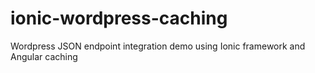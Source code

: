 # ionic-wordpress-caching
Wordpress JSON endpoint integration demo using Ionic framework and Angular caching
